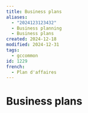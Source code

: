 ```yaml
---
title: Business plans
aliases:
  - "2024123123432"
  - Business planning
  - Business plans
created: 2024-12-18
modified: 2024-12-31
tags:
  - gccommon
id: 1229
french:
  - Plan d'affaires
---
```

# Business plans
